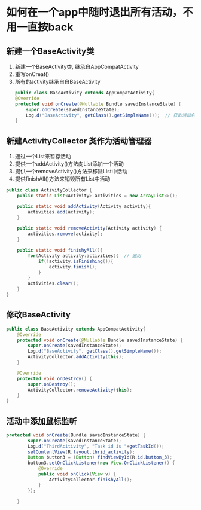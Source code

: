 # 如何在一个app中随时退出所有活动，不用一直按back

## 新建一个BaseActivity类
  1. 新建一个BaseActivity类, 继承自AppCompatActivity
  2. 重写onCreat()
  2. 所有的activity继承自自BaseActivity
      ```java
      public class BaseActivity extends AppCompatActivity{
      @Override
      protected void onCreate(@Nullable Bundle savedInstanceState) {
          super.onCreate(savedInstanceState);
          Log.d("BaseActivity", getClass().getSimpleName());  // 获取活动名称
      }
      ```

## 新建ActivityCollector 类作为活动管理器
  1. 通过一个List来暂存活动
  2. 提供一个addActivity()方法向List添加一个活动
  3. 提供一个removeActivity()方法来移除List中活动
  4. 提供finishAll()方法来销毁所有List中活动

```java
public class ActivityCollector {
    public static List<Activity> activities = new ArrayList<>();

    public static void addActivity(Activity activity){
        activities.add(activity);
    }

    public static void removeActivity(Activity activity) {
        activities.remove(activity);
    }

    public static void finishyAll(){
        for(Activity activity:activities){  // 遍历
            if(!activity.isFinishing()){
                activity.finish();
            }
        }
        activities.clear();
    }
}
```

## 修改BaseActivity
```java
public class BaseActivity extends AppCompatActivity{
    @Override
    protected void onCreate(@Nullable Bundle savedInstanceState) {
        super.onCreate(savedInstanceState);
        Log.d("BaseActivity", getClass().getSimpleName());
        ActivityCollector.addActivity(this);
    }

    @Override
    protected void onDestroy() {
        super.onDestroy();
        ActivityCollector.removeActivity(this);
    }
}
```


## 活动中添加鼠标监听
```java
protected void onCreate(Bundle savedInstanceState) {
        super.onCreate(savedInstanceState);
        Log.d("ThirdAcitivity", "Task id is "+getTaskId());
        setContentView(R.layout.thrid_activity);
        Button button3 = (Button) findViewById(R.id.button_3);
        button3.setOnClickListener(new View.OnClickListener() {
            @Override
            public void onClick(View v) {
                ActivityCollector.finishyAll();
            }
        });

    }
```
